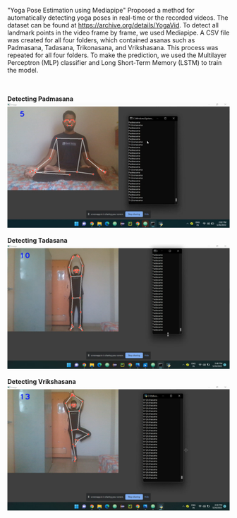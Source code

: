 "Yoga Pose Estimation using Mediapipe" 
Proposed a method for automatically detecting yoga poses in real-time or the recorded videos. 
The dataset can be found at https://archive.org/details/YogaVid. 
To detect all landmark points in the video frame by frame, we used Mediapipe. 
A CSV file was created for all four folders, which contained asanas such as Padmasana, Tadasana, Trikonasana, and Vrikshasana. 
This process was repeated for all four folders. 
To make the prediction, we used the Multilayer Perceptron (MLP) classifier and Long Short-Term Memory (LSTM) to train the model.

</br>
</br>
<b>Detecting Padmasana</b>
<img src="images/Screenshot (21).png">

</br>
</br>
<b>Detecting Tadasana</b>
<img src="images/Screenshot (19).png">

</br>
</br>
<b>Detecting Vrikshasana</b>
<img src="images/Screenshot (20).png">
